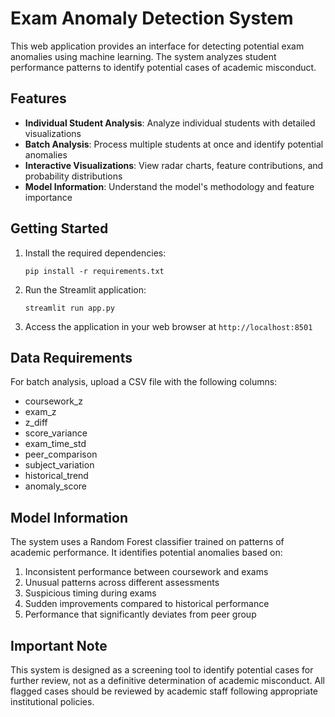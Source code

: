 # Exam Anomaly Detection System

This web application provides an interface for detecting potential exam anomalies using machine learning. The system analyzes student performance patterns to identify potential cases of academic misconduct.

## Features

- **Individual Student Analysis**: Analyze individual students with detailed visualizations
- **Batch Analysis**: Process multiple students at once and identify potential anomalies
- **Interactive Visualizations**: View radar charts, feature contributions, and probability distributions
- **Model Information**: Understand the model's methodology and feature importance

## Getting Started

1. Install the required dependencies:
   ```
   pip install -r requirements.txt
   ```

2. Run the Streamlit application:
   ```
   streamlit run app.py
   ```

3. Access the application in your web browser at `http://localhost:8501`

## Data Requirements

For batch analysis, upload a CSV file with the following columns:
- coursework_z
- exam_z
- z_diff
- score_variance
- exam_time_std
- peer_comparison
- subject_variation
- historical_trend
- anomaly_score

## Model Information

The system uses a Random Forest classifier trained on patterns of academic performance. It identifies potential anomalies based on:

1. Inconsistent performance between coursework and exams
2. Unusual patterns across different assessments
3. Suspicious timing during exams
4. Sudden improvements compared to historical performance
5. Performance that significantly deviates from peer group

## Important Note

This system is designed as a screening tool to identify potential cases for further review, not as a definitive determination of academic misconduct. All flagged cases should be reviewed by academic staff following appropriate institutional policies.